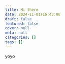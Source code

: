 ```yaml
---
title: Hi there
date: 2024-11-01T16:43:00
draft: false
featured: false
cover: null
meta: null
categories: []
tags: []
---
```


yoyo
